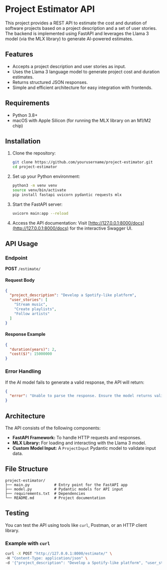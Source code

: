 # Project Estimator API

This project provides a REST API to estimate the cost and duration of software projects based on a project description and a set of user stories. The backend is implemented using FastAPI and leverages the Llama 3 model (via the MLX library) to generate AI-powered estimates.

## Features

- Accepts a project description and user stories as input.
- Uses the Llama 3 language model to generate project cost and duration estimates.
- Returns structured JSON responses.
- Simple and efficient architecture for easy integration with frontends.

## Requirements

- Python 3.8+
- macOS with Apple Silicon (for running the MLX library on an M1/M2 chip)



## Installation

1. Clone the repository:
   ```bash
   git clone https://github.com/yourusername/project-estimator.git
   cd project-estimator
   ```

2. Set up your Python environment:
   ```bash
   python3 -m venv venv
   source venv/bin/activate
   pip install fastapi uvicorn pydantic requests mlx

   ```

3. Start the FastAPI server:
   ```bash
   uvicorn main:app --reload
   ```

4. Access the API documentation:
   Visit [http://127.0.0.1:8000/docs](http://127.0.0.1:8000/docs) for the interactive Swagger UI.

## API Usage

### Endpoint

**POST** `/estimate/`

#### Request Body

```json
{
  "project_description": "Develop a Spotify-like platform",
  "user_stories": [
    "Stream music",
    "Create playlists",
    "Follow artists"
  ]
}
```

#### Response Example

```json
{
  "duration(years)": 2,
  "cost($)": 15000000
}
```

### Error Handling

If the AI model fails to generate a valid response, the API will return:

```json
{
  "error": "Unable to parse the response. Ensure the model returns valid JSON. Raw response: ..."
}
```

## Architecture

The API consists of the following components:

- **FastAPI Framework:** To handle HTTP requests and responses.
- **MLX Library:** For loading and interacting with the Llama 3 model.
- **Custom Model Input:** A `ProjectInput` Pydantic model to validate input data.

## File Structure

```
project-estimator/
├── main.py           # Entry point for the FastAPI app
├── model.py          # Pydantic models for API input
├── requirements.txt  # Dependencies
└── README.md         # Project documentation
```

## Testing

You can test the API using tools like `curl`, Postman, or an HTTP client library.

### Example with `curl`

```bash
curl -X POST "http://127.0.0.1:8000/estimate/" \
-H "Content-Type: application/json" \
-d '{"project_description": "Develop a Spotify-like platform", "user_stories": ["Stream music", "Create playlists", "Follow artists"]}'
```

<!-- ## Limitations

- The cost and duration estimates are approximate and based on predefined assumptions by the AI model.
- Requires macOS with Apple Silicon to leverage the MLX library effectively.

## Future Enhancements

- Add authentication to secure the API.
- Improve model prompt engineering for more accurate results.
- Add support for multiple LLMs and configurable backends.
- Implement frontend integration and deployment.
 -->
